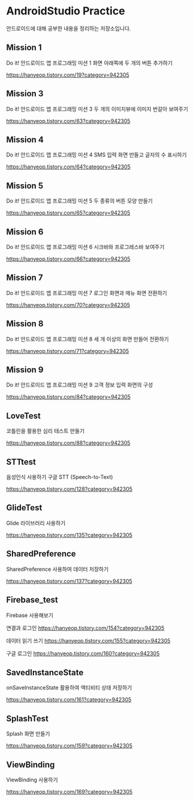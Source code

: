 # AndroidStudio Practice
안드로이드에 대해 공부한 내용을 정리하는 저장소입니다.

## Mission 1
Do it! 안드로이드 앱 프로그래밍 미션 1 화면 아래쪽에 두 개의 버튼 추가하기

https://hanyeop.tistory.com/19?category=942305


## Mission 3
Do it! 안드로이드 앱 프로그래밍 미션 3 두 개의 이미지뷰에 이미지 번갈아 보여주기

https://hanyeop.tistory.com/63?category=942305


## Mission 4
Do it! 안드로이드 앱 프로그래밍 미션 4 SMS 입력 화면 만들고 글자의 수 표시하기

https://hanyeop.tistory.com/64?category=942305

## Mission 5
Do it! 안드로이드 앱 프로그래밍 미션 5 두 종류의 버튼 모양 만들기

https://hanyeop.tistory.com/65?category=942305

## Mission 6
Do it! 안드로이드 앱 프로그래밍 미션 6 시크바와 프로그레스바 보여주기

https://hanyeop.tistory.com/66?category=942305

## Mission 7
Do it! 안드로이드 앱 프로그래밍 미션 7 로그인 화면과 메뉴 화면 전환하기

https://hanyeop.tistory.com/70?category=942305

## Mission 8
Do it! 안드로이드 앱 프로그래밍 미션 8 세 개 이상의 화면 만들어 전환하기

https://hanyeop.tistory.com/71?category=942305

## Mission 9
Do it! 안드로이드 앱 프로그래밍 미션 9 고객 정보 입력 화면의 구성

https://hanyeop.tistory.com/84?category=942305

## LoveTest
코틀린을 활용한 심리 테스트 만들기

https://hanyeop.tistory.com/88?category=942305

## STTtest
음성인식 사용하기 구글 STT (Speech-to-Text)

https://hanyeop.tistory.com/128?category=942305

## GlideTest
Glide 라이브러리 사용하기 

https://hanyeop.tistory.com/135?category=942305

## SharedPreference
SharedPreference 사용하여 데이터 저장하기

https://hanyeop.tistory.com/137?category=942305

## Firebase_test
Firebase 사용해보기

연결과 로그인 https://hanyeop.tistory.com/154?category=942305

데이터 읽기 쓰기 https://hanyeop.tistory.com/155?category=942305

구글 로그인 https://hanyeop.tistory.com/160?category=942305

## SavedInstanceState
onSaveInstanceState 활용하여 액티비티 상태 저장하기

https://hanyeop.tistory.com/161?category=942305

## SplashTest
Splash 화면 만들기

https://hanyeop.tistory.com/159?category=942305

## ViewBinding
ViewBinding 사용하기

https://hanyeop.tistory.com/169?category=942305










